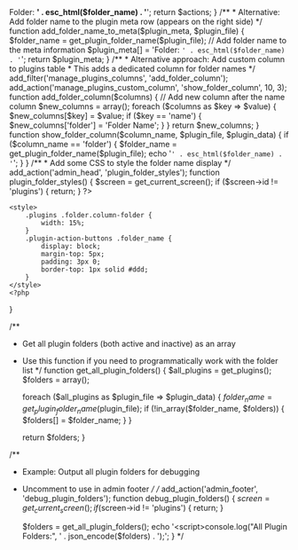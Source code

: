 <?php
/**
 * WordPress Plugin Folder Names Display
 * Add this code to your theme's functions.php file or create a custom plugin
 */

// Hook into the plugin action links to add folder name display
add_filter('plugin_action_links', 'display_plugin_folder_name', 10, 2);
add_filter('plugin_row_meta', 'add_folder_name_to_meta', 10, 2);

/**
 * Extract folder name from plugin file path
 */
function get_plugin_folder_name($plugin_file) {
    // Split the plugin file path by directory separator
    $parts = explode('/', $plugin_file);
    
    // If it's a single-file plugin (no folder), return the filename without extension
    if (count($parts) == 1) {
        return pathinfo($plugin_file, PATHINFO_FILENAME);
    }
    
    // Return the folder name (first part of the path)
    return $parts[0];
}

/**
 * Add folder name to plugin action links area
 */
function display_plugin_folder_name($actions, $plugin_file) {
    $folder_name = get_plugin_folder_name($plugin_file);
    
    // Add folder name as a non-clickable item in the actions area
    $actions['folder_name'] = '<span style="color: #666; font-style: italic;">Folder: <strong>' . esc_html($folder_name) . '</strong></span>';
    
    return $actions;
}

/**
 * Alternative: Add folder name to the plugin meta row (appears on the right side)
 */
function add_folder_name_to_meta($plugin_meta, $plugin_file) {
    $folder_name = get_plugin_folder_name($plugin_file);
    
    // Add folder name to the meta information
    $plugin_meta[] = 'Folder: <code>' . esc_html($folder_name) . '</code>';
    
    return $plugin_meta;
}

/**
 * Alternative approach: Add custom column to plugins table
 * This adds a dedicated column for folder names
 */
add_filter('manage_plugins_columns', 'add_folder_column');
add_action('manage_plugins_custom_column', 'show_folder_column', 10, 3);

function add_folder_column($columns) {
    // Add new column after the name column
    $new_columns = array();
    foreach ($columns as $key => $value) {
        $new_columns[$key] = $value;
        if ($key == 'name') {
            $new_columns['folder'] = 'Folder Name';
        }
    }
    return $new_columns;
}

function show_folder_column($column_name, $plugin_file, $plugin_data) {
    if ($column_name == 'folder') {
        $folder_name = get_plugin_folder_name($plugin_file);
        echo '<code>' . esc_html($folder_name) . '</code>';
    }
}

/**
 * Add some CSS to style the folder name display
 */
add_action('admin_head', 'plugin_folder_styles');
function plugin_folder_styles() {
    $screen = get_current_screen();
    if ($screen->id != 'plugins') {
        return;
    }
    ?>
    <style>
        .plugins .folder.column-folder {
            width: 15%;
        }
        .plugin-action-buttons .folder_name {
            display: block;
            margin-top: 5px;
            padding: 3px 0;
            border-top: 1px solid #ddd;
        }
    </style>
    <?php
}

/**
 * Get all plugin folders (both active and inactive) as an array
 * Use this function if you need to programmatically work with the folder list
 */
function get_all_plugin_folders() {
    $all_plugins = get_plugins();
    $folders = array();
    
    foreach ($all_plugins as $plugin_file => $plugin_data) {
        $folder_name = get_plugin_folder_name($plugin_file);
        if (!in_array($folder_name, $folders)) {
            $folders[] = $folder_name;
        }
    }
    
    return $folders;
}

/**
 * Example: Output all plugin folders for debugging
 * Uncomment to use in admin footer
 */
/*
add_action('admin_footer', 'debug_plugin_folders');
function debug_plugin_folders() {
    $screen = get_current_screen();
    if ($screen->id != 'plugins') {
        return;
    }
    
    $folders = get_all_plugin_folders();
    echo '<script>console.log("All Plugin Folders:", ' . json_encode($folders) . ');</script>';
}
*/